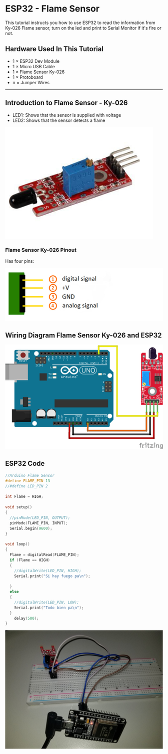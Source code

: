 # ESP32 - Flame Sensor

This tutorial instructs you how to use ESP32 to read the information from Ky-026 Flame sensor, turn on the led and print to Serial Monitor if it's fire or not.

## Hardware Used In This Tutorial

  * 1	×	ESP32 Dev Module	
  * 1	×	Micro USB Cable	
  * 1	×	Flame Sensor Ky-026	
  * 1	×	Protoboard	
  * n	×	Jumper Wires

---

## Introduction to Flame Sensor - Ky-026

  * LED1: Shows that the sensor is supplied with voltage
  * LED2: Shows that the sensor detects a flame

![](figs/SensorFlame.png)

### Flame Sensor Ky-026 Pinout

Has four pins:

![](figs/SensorFlame2.png)

## Wiring Diagram Flame Sensor Ky-026 and ESP32

![](figs/SensorFlame3.png)

## ESP32 Code

```c++
//Arduino Flame Sensor
#define FLAME_PIN 13
//#define LED_PIN 2

int Flame = HIGH;

void setup() 
{
  //pinMode(LED_PIN, OUTPUT);
  pinMode(FLAME_PIN, INPUT);
  Serial.begin(9600);
}

void loop() 
{
  Flame = digitalRead(FLAME_PIN);
  if (Flame == HIGH)
  {
    //digitalWrite(LED_PIN, HIGH);
    Serial.print("Si hay fuego pa\n");
    
  }
  else
  {
    //digitalWrite(LED_PIN, LOW);
    Serial.print("Todo bien pa\n");
  }
    delay(500);
}
```

![](figs/SensorFlame4.jpg)
